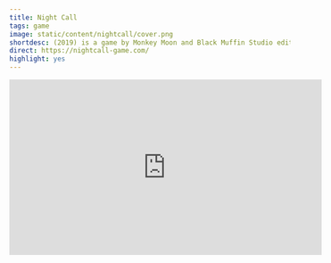 ```yaml
---
title: Night Call
tags: game
image: static/content/nightcall/cover.png
shortdesc: (2019) is a game by Monkey Moon and Black Muffin Studio edited by Raw Fury. I'm helping on the code here.
direct: https://nightcall-game.com/
highlight: yes
---
```


<iframe width="560" height="315" src="https://www.youtube-nocookie.com/embed/OqDKtO_LOKY?rel=0" frameborder="0" allow="autoplay; encrypted-media" allowfullscreen></iframe>
